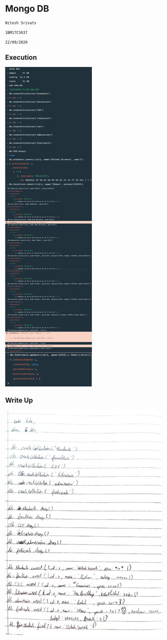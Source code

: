 # Mongo DB

`Nitesh Srivats`

`1BM17CS037`

`22/09/2020`

## Execution

![Execution up](images/execution.png)

## Write Up

![Write up](images/writeup.jpg)
